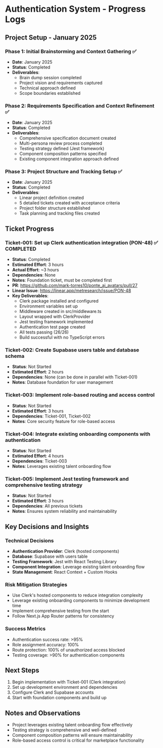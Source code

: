 # Authentication System - Progress Logs

## Project Setup - January 2025

### Phase 1: Initial Brainstorming and Context Gathering ✅
- **Date**: January 2025
- **Status**: Completed
- **Deliverables**: 
  - Brain dump session completed
  - Project vision and requirements captured
  - Technical approach defined
  - Scope boundaries established

### Phase 2: Requirements Specification and Context Refinement ✅
- **Date**: January 2025
- **Status**: Completed
- **Deliverables**:
  - Comprehensive specification document created
  - Multi-persona review process completed
  - Testing strategy defined (Jest framework)
  - Component composition patterns specified
  - Existing component integration approach defined

### Phase 3: Project Structure and Tracking Setup ✅
- **Date**: January 2025
- **Status**: Completed
- **Deliverables**:
  - Linear project definition created
  - 5 detailed tickets created with acceptance criteria
  - Project folder structure established
  - Task planning and tracking files created

## Ticket Progress

### Ticket-001: Set up Clerk authentication integration (PON-48) ✅ COMPLETED
- **Status**: Completed
- **Estimated Effort**: 3 hours
- **Actual Effort**: ~3 hours
- **Dependencies**: None
- **Notes**: Foundation ticket, must be completed first
- **PR**: https://github.com/mark-torres10/ponte_ai_avatars/pull/27
- **Linear Issue**: https://linear.app/metresearch/issue/PON-48
- **Key Deliverables**:
  - Clerk package installed and configured
  - Environment variables set up
  - Middleware created in src/middleware.ts
  - Layout wrapped with ClerkProvider
  - Jest testing framework implemented
  - Authentication test page created
  - All tests passing (26/26)
  - Build successful with no TypeScript errors

### Ticket-002: Create Supabase users table and database schema
- **Status**: Not Started
- **Estimated Effort**: 2 hours
- **Dependencies**: None (can be done in parallel with Ticket-001)
- **Notes**: Database foundation for user management

### Ticket-003: Implement role-based routing and access control
- **Status**: Not Started
- **Estimated Effort**: 3 hours
- **Dependencies**: Ticket-001, Ticket-002
- **Notes**: Core security feature for role-based access

### Ticket-004: Integrate existing onboarding components with authentication
- **Status**: Not Started
- **Estimated Effort**: 4 hours
- **Dependencies**: Ticket-003
- **Notes**: Leverages existing talent onboarding flow

### Ticket-005: Implement Jest testing framework and comprehensive testing strategy
- **Status**: Not Started
- **Estimated Effort**: 3 hours
- **Dependencies**: All previous tickets
- **Notes**: Ensures system reliability and maintainability

## Key Decisions and Insights

### Technical Decisions
- **Authentication Provider**: Clerk (hosted components)
- **Database**: Supabase with users table
- **Testing Framework**: Jest with React Testing Library
- **Component Integration**: Leverage existing talent onboarding flow
- **State Management**: React Context + Custom Hooks

### Risk Mitigation Strategies
- Use Clerk's hosted components to reduce integration complexity
- Leverage existing onboarding components to minimize development time
- Implement comprehensive testing from the start
- Follow Next.js App Router patterns for consistency

### Success Metrics
- Authentication success rate: >95%
- Role assignment accuracy: 100%
- Route protection: 100% of unauthorized access blocked
- Testing coverage: >90% for authentication components

## Next Steps
1. Begin implementation with Ticket-001 (Clerk integration)
2. Set up development environment and dependencies
3. Configure Clerk and Supabase accounts
4. Start with foundation components and build up

## Notes and Observations
- Project leverages existing talent onboarding flow effectively
- Testing strategy is comprehensive and well-defined
- Component composition patterns will ensure maintainability
- Role-based access control is critical for marketplace functionality 